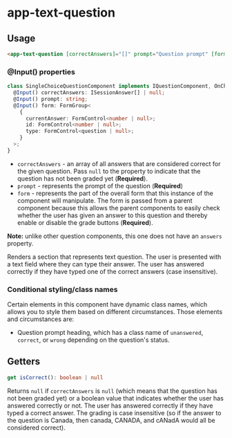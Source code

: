 # app-text-question

## Usage

```html
<app-text-question [correctAnswers]="[]" prompt="Question prompt" [form]="insert form array here"></app-text-question>
```

### @Input() properties
```typescript
class SingleChoiceQuestionComponent implements IQuestionComponent, OnChanges {
  @Input() correctAnswers: ISessionAnswer[] | null;
  @Input() prompt: string;
  @Input() form: FormGroup<
    {
      currentAnswer: FormControl<number | null>;
      id: FormControl<number | null>;
      type: FormControl<question | null>;
    }
  >;
}
```

* ``correctAnswers`` - an array of all answers that are considered correct for the given question. Pass ``null`` to the property to indicate that the question has not been graded yet (**Required**).
* ``prompt`` - represents the prompt of the question (**Required**)
* ``form`` - represents the part of the overall form that this instance of the component will manipulate. The form is passed from a parent component because this allows the parent components to easily check whether the user has given an answer to this question and thereby enable or disable the grade buttons (**Required**).

**Note:** unlike other question components, this one does not have an ``answers`` property.

Renders a section that represents text question. The user is presented with a text field where they can type their answer. The user has answered correctly if they have typed one of the correct answers (case insensitive).

### Conditional styling/class names
Certain elements in this component have dynamic class names, which allows you to style them based on different circumstances. Those elements and circumstances are:

* Question prompt heading, which has a class name of ``unanswered``, ``correct``, or ``wrong`` depending on the question's status.

## Getters
```typescript
get isCorrect(): boolean | null
```
Returns ``null`` if ``correctAnswers`` is ``null`` (which means that the question has not been graded yet) or a boolean value that indicates whether the user has answered correctly or not. The user has answered correctly if they have typed a correct answer. The grading is case insensitive (so if the answer to the question is Canada, then canada, CANADA, and cANadA would all be considered correct).

